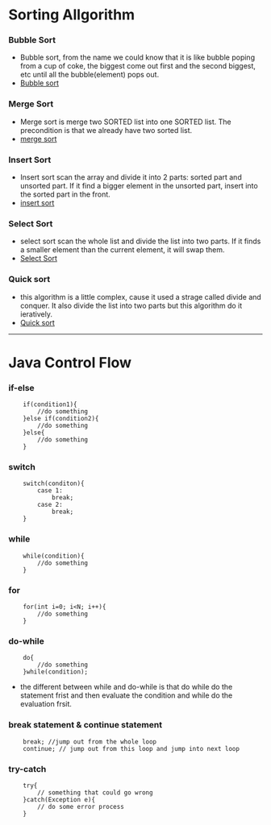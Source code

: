 # Sorting Allgorithm
### Bubble Sort
- Bubble sort, from the name we could know that it is like bubble poping from a cup of coke, the biggest come out first and the second biggest, etc until all the bubble(element) pops out.
- [Bubble sort](https://www.tutorialspoint.com/data_structures_algorithms/bubble_sort_algorithm.htm)
### Merge Sort
- Merge sort is merge two SORTED list into one SORTED list. The precondition is that we already have two sorted list.
- [merge sort](https://www.tutorialspoint.com/data_structures_algorithms/merge_sort_algorithm.htm)
### Insert Sort
- Insert sort scan the array and divide it into 2 parts: sorted part and unsorted part. If it find a bigger element in the unsorted part, insert into the sorted part in the front.
- [insert sort](https://www.tutorialspoint.com/data_structures_algorithms/insertion_sort_algorithm.htm)
### Select Sort
- select sort scan the whole list and divide the list into two parts. If it finds a smaller element than the current element, it will swap them.
- [Select Sort](https://www.tutorialspoint.com/data_structures_algorithms/selection_sort_algorithm.htm)
### Quick sort
- this algorithm is a little complex, cause it used a strage called divide and conquer. It also divide the list into two parts but this algorithm do it ieratively.
- [Quick sort](https://www.tutorialspoint.com/data_structures_algorithms/quick_sort_algorithm.htm)
--------
# Java Control Flow
### if-else
        if(condition1){
            //do something
        }else if(condition2){
            //do something
        }else{
            //do something
        }
### switch
        switch(conditon){
            case 1: 
                break;
            case 2:
                break;
        }
### while
        while(condition){
            //do something
        }
### for
        for(int i=0; i<N; i++){
            //do something
        }
### do-while
        do{
            //do something
        }while(condition);
- the different between while and do-while is that do while do the statement frist and then evaluate the condition and while do the evaluation frsit.
### break statement & continue statement
        break; //jump out from the whole loop
        continue; // jump out from this loop and jump into next loop
### try-catch
        try{
            // something that could go wrong
        }catch(Exception e){
            // do some error process
        }
